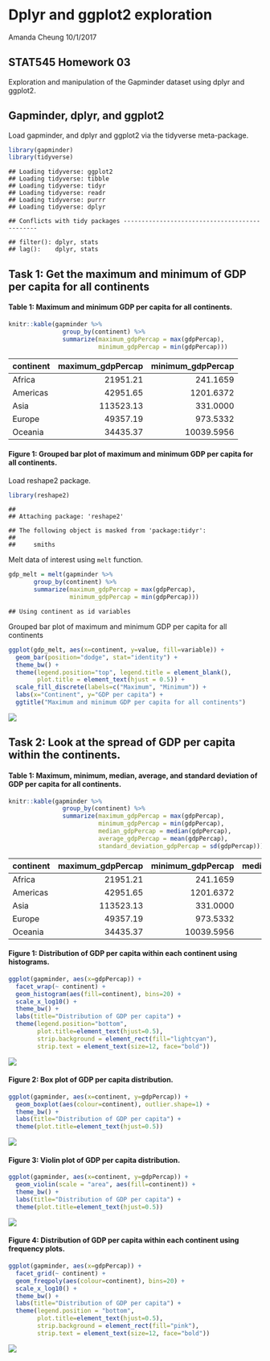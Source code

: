 Dplyr and ggplot2 exploration
================
Amanda Cheung
10/1/2017

STAT545 Homework 03
-------------------

Exploration and manipulation of the Gapminder dataset using dplyr and ggplot2.

Gapminder, dplyr, and ggplot2
-----------------------------

Load gapminder, and dplyr and ggplot2 via the tidyverse meta-package.

``` r
library(gapminder)
library(tidyverse)
```

    ## Loading tidyverse: ggplot2
    ## Loading tidyverse: tibble
    ## Loading tidyverse: tidyr
    ## Loading tidyverse: readr
    ## Loading tidyverse: purrr
    ## Loading tidyverse: dplyr

    ## Conflicts with tidy packages ----------------------------------------------

    ## filter(): dplyr, stats
    ## lag():    dplyr, stats

Task 1: Get the maximum and minimum of GDP per capita for all continents
------------------------------------------------------------------------

#### Table 1: Maximum and minimum GDP per capita for all continents.

``` r
knitr::kable(gapminder %>%
               group_by(continent) %>% 
               summarize(maximum_gdpPercap = max(gdpPercap),
                         minimum_gdpPercap = min(gdpPercap)))
```

| continent |  maximum\_gdpPercap|  minimum\_gdpPercap|
|:----------|-------------------:|-------------------:|
| Africa    |            21951.21|            241.1659|
| Americas  |            42951.65|           1201.6372|
| Asia      |           113523.13|            331.0000|
| Europe    |            49357.19|            973.5332|
| Oceania   |            34435.37|          10039.5956|

#### Figure 1: Grouped bar plot of maximum and minimum GDP per capita for all continents.

Load reshape2 package.

``` r
library(reshape2)
```

    ## 
    ## Attaching package: 'reshape2'

    ## The following object is masked from 'package:tidyr':
    ## 
    ##     smiths

Melt data of interest using `melt` function.

``` r
gdp_melt = melt(gapminder %>%
       group_by(continent) %>% 
       summarize(maximum_gdpPercap = max(gdpPercap),
                 minimum_gdpPercap = min(gdpPercap)))
```

    ## Using continent as id variables

Grouped bar plot of maximum and minimum GDP per capita for all continents

``` r
ggplot(gdp_melt, aes(x=continent, y=value, fill=variable)) +
  geom_bar(position="dodge", stat="identity") + 
  theme_bw() +
  theme(legend.position="top", legend.title = element_blank(),
        plot.title = element_text(hjust = 0.5)) +
  scale_fill_discrete(labels=c("Maximum", "Minimum")) +
  labs(x="Continent", y="GDP per capita") +
  ggtitle("Maximum and minimum GDP per capita for all continents")
```

![](hw03_dplyr-ggplot2_files/figure-markdown_github-ascii_identifiers/unnamed-chunk-5-1.png)

Task 2: Look at the spread of GDP per capita within the continents.
-------------------------------------------------------------------

#### Table 1: Maximum, minimum, median, average, and standard deviation of GDP per capita for all continents.

``` r
knitr::kable(gapminder %>%
               group_by(continent) %>% 
               summarize(maximum_gdpPercap = max(gdpPercap),
                         minimum_gdpPercap = min(gdpPercap),
                         median_gdpPercap = median(gdpPercap),
                         average_gdpPercap = mean(gdpPercap),
                         standard_deviation_gdpPercap = sd(gdpPercap)))
```

| continent |  maximum\_gdpPercap|  minimum\_gdpPercap|  median\_gdpPercap|  average\_gdpPercap|  standard\_deviation\_gdpPercap|
|:----------|-------------------:|-------------------:|------------------:|-------------------:|-------------------------------:|
| Africa    |            21951.21|            241.1659|           1192.138|            2193.755|                        2827.930|
| Americas  |            42951.65|           1201.6372|           5465.510|            7136.110|                        6396.764|
| Asia      |           113523.13|            331.0000|           2646.787|            7902.150|                       14045.373|
| Europe    |            49357.19|            973.5332|          12081.749|           14469.476|                        9355.213|
| Oceania   |            34435.37|          10039.5956|          17983.304|           18621.609|                        6358.983|

#### Figure 1: Distribution of GDP per capita within each continent using histograms.

``` r
ggplot(gapminder, aes(x=gdpPercap)) +
  facet_wrap(~ continent) +
  geom_histogram(aes(fill=continent), bins=20) +
  scale_x_log10() +
  theme_bw() +
  labs(title="Distribution of GDP per capita") +
  theme(legend.position="bottom",
        plot.title=element_text(hjust=0.5),
        strip.background = element_rect(fill="lightcyan"),
        strip.text = element_text(size=12, face="bold"))
```

![](hw03_dplyr-ggplot2_files/figure-markdown_github-ascii_identifiers/unnamed-chunk-7-1.png)

#### Figure 2: Box plot of GDP per capita distribution.

``` r
ggplot(gapminder, aes(x=continent, y=gdpPercap)) +
  geom_boxplot(aes(colour=continent), outlier.shape=1) +
  theme_bw() +
  labs(title="Distribution of GDP per capita") +
  theme(plot.title=element_text(hjust=0.5))
```

![](hw03_dplyr-ggplot2_files/figure-markdown_github-ascii_identifiers/unnamed-chunk-8-1.png)

#### Figure 3: Violin plot of GDP per capita distribution.

``` r
ggplot(gapminder, aes(x=continent, y=gdpPercap)) +
  geom_violin(scale = "area", aes(fill=continent)) +
  theme_bw() +
  labs(title="Distribution of GDP per capita") +
  theme(plot.title=element_text(hjust=0.5))
```

![](hw03_dplyr-ggplot2_files/figure-markdown_github-ascii_identifiers/unnamed-chunk-9-1.png)

#### Figure 4: Distribution of GDP per capita within each continent using frequency plots.

``` r
ggplot(gapminder, aes(x=gdpPercap)) +
  facet_grid(~ continent) +
  geom_freqpoly(aes(colour=continent), bins=20) +
  scale_x_log10() +
  theme_bw() +
  labs(title="Distribution of GDP per capita") +
  theme(legend.position = "bottom",
        plot.title=element_text(hjust=0.5),
        strip.background = element_rect(fill="pink"),
        strip.text = element_text(size=12, face="bold"))
```

![](hw03_dplyr-ggplot2_files/figure-markdown_github-ascii_identifiers/unnamed-chunk-10-1.png)
